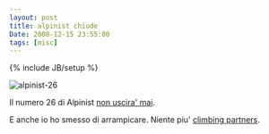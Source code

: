 ```yaml
---
layout: post
title: alpinist chiude
Date: 2008-12-15 23:55:00
tags: [misc]
---
```

{% include JB/setup %} 

![alpinist-26](http://aadm.files.wordpress.com/2008/12/alpinist-26.jpg)  
  
Il numero 26 di Alpinist [non uscira' mai](http://web.archive.org/web/20090123034541/http://www.alpinist.com/doc/web08f/wfeature-last-one). 
  
E anche io ho smesso di arrampicare. Niente piu' [climbing partners](http://aadm.calepin.co/version-10-climbing-partner.html).  

